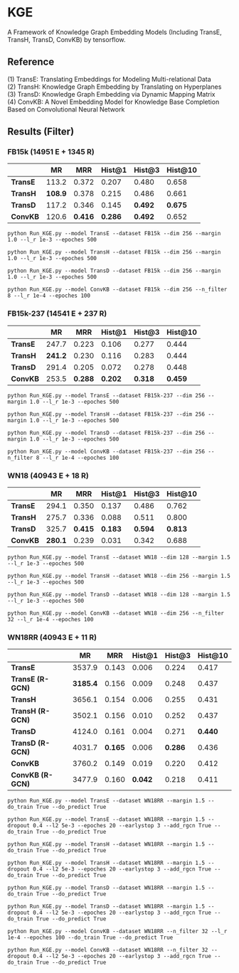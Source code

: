 # KGE
A Framework of Knowledge Graph Embedding Models (Including TransE, TransH, TransD, ConvKB) by tensorflow.

## Reference
(1) TransE: Translating Embeddings for Modeling Multi-relational Data   
(2) TransH: Knowledge Graph Embedding by Translating on Hyperplanes  
(3) TransD: Knowledge Graph Embedding via Dynamic Mapping Matrix  
(4) ConvKB: A Novel Embedding Model for Knowledge Base Completion Based on Convolutional Neural Network  

## Results (Filter)      
### FB15k (14951 E + 1345 R)
|            | **MR** | **MRR** |**Hist@1**|**Hist@3**|**Hist@10**|
|     --     |   --   |    --   |    --    |    --    |    --     |
| **TransE** | 113.2 | 0.372 | 0.207 | 0.480 | 0.658 |
| **TransH** | **108.9** | 0.378 | 0.215 | 0.486 | 0.661 |
| **TransD** | 117.2 | 0.346 | 0.145 | **0.492** | **0.675** |
| **ConvKB** | 120.6 | **0.416** | **0.286** | **0.492** | 0.652 |

```
python Run_KGE.py --model TransE --dataset FB15k --dim 256 --margin 1.0 --l_r 1e-3 --epoches 500
```
```
python Run_KGE.py --model TransH --dataset FB15k --dim 256 --margin 1.0 --l_r 1e-3 --epoches 500
```
```
python Run_KGE.py --model TransD --dataset FB15k --dim 256 --margin 1.0 --l_r 1e-3 --epoches 500
```
```
python Run_KGE.py --model ConvKB --dataset FB15k --dim 256 --n_filter 8 --l_r 1e-4 --epoches 100
```

### FB15k-237 (14541 E + 237 R)
|            | **MR** | **MRR** |**Hist@1**|**Hist@3**|**Hist@10**|
|     --     |   --   |    --   |    --    |    --    |    --     |
| **TransE** | 247.7 | 0.223 | 0.106 | 0.277 | 0.444 |
| **TransH** | **241.2** | 0.230 | 0.116 | 0.283 | 0.444 |
| **TransD** | 291.4 | 0.205 | 0.072 | 0.278 | 0.448 |
| **ConvKB** | 253.5 | **0.288** | **0.202** | **0.318** | **0.459** |

```
python Run_KGE.py --model TransE --dataset FB15k-237 --dim 256 --margin 1.0 --l_r 1e-3 --epoches 500
```
```
python Run_KGE.py --model TransH --dataset FB15k-237 --dim 256 --margin 1.0 --l_r 1e-3 --epoches 500
```
```
python Run_KGE.py --model TransD --dataset FB15k-237 --dim 256 --margin 1.0 --l_r 1e-3 --epoches 500
```
```
python Run_KGE.py --model ConvKB --dataset FB15k-237 --dim 256 --n_filter 8 --l_r 1e-4 --epoches 100
```

### WN18 (40943 E + 18 R)
|            | **MR** | **MRR** |**Hist@1**|**Hist@3**|**Hist@10**|
|     --     |   --   |    --   |    --    |    --    |    --     |
| **TransE** | 294.1 | 0.350 | 0.137 | 0.486 | 0.762 |
| **TransH** | 275.7 | 0.336 | 0.088 | 0.511 | 0.800 |
| **TransD** | 325.7 | **0.415** | **0.183** | **0.594** | **0.813** |
| **ConvKB** | **280.1** | 0.239 | 0.031 | 0.342 | 0.688 |

```
python Run_KGE.py --model TransE --dataset WN18 --dim 128 --margin 1.5 --l_r 1e-3 --epoches 500
```
```
python Run_KGE.py --model TransH --dataset WN18 --dim 256 --margin 1.5 --l_r 1e-3 --epoches 500
```
```
python Run_KGE.py --model TransD --dataset WN18 --dim 128 --margin 1.5 --l_r 1e-3 --epoches 500
```
```
python Run_KGE.py --model ConvKB --dataset WN18 --dim 256 --n_filter 32 --l_r 1e-4 --epoches 100
```

### WN18RR (40943 E + 11 R)
|            | **MR** | **MRR** |**Hist@1**|**Hist@3**|**Hist@10**|
|     --     |   --   |    --   |    --    |    --    |    --     |
| **TransE** | 3537.9 | 0.143 | 0.006 | 0.224 | 0.417 |
| **TransE (R-GCN)** | **3185.4** | 0.156 | 0.009 | 0.248 | 0.437 |
| **TransH** | 3656.1 | 0.154 | 0.006 | 0.255 | 0.431 |
| **TransH (R-GCN)** | 3502.1 | 0.156 | 0.010 | 0.252 | 0.437 |
| **TransD** | 4124.0 | 0.161 | 0.004 | 0.271 | **0.440** |
| **TransD (R-GCN)** | 4031.7 | **0.165** | 0.006 | **0.286** | 0.436 |
| **ConvKB** | 3760.2 | 0.149 | 0.019 | 0.220 | 0.412 |
| **ConvKB (R-GCN)** | 3477.9 | 0.160 | **0.042** | 0.218 | 0.411 |


```
python Run_KGE.py --model TransE --dataset WN18RR --margin 1.5 --do_train True --do_predict True
```
```
python Run_KGE.py --model TransE --dataset WN18RR --margin 1.5 --dropout 0.4 --l2 5e-3 --epoches 20 --earlystop 3 --add_rgcn True --do_train True --do_predict True
```
```
python Run_KGE.py --model TransH --dataset WN18RR --margin 1.5 --do_train True --do_predict True
```
```
python Run_KGE.py --model TransH --dataset WN18RR --margin 1.5 --dropout 0.4 --l2 5e-3 --epoches 20 --earlystop 3 --add_rgcn True --do_train True --do_predict True
```
```
python Run_KGE.py --model TransD --dataset WN18RR --margin 1.5 --do_train True --do_predict True
```
```
python Run_KGE.py --model TransD --dataset WN18RR --margin 1.5 --dropout 0.4 --l2 5e-3 --epoches 20 --earlystop 3 --add_rgcn True --do_train True --do_predict True
```
```
python Run_KGE.py --model ConvKB --dataset WN18RR --n_filter 32 --l_r 1e-4 --epoches 100 --do_train True --do_predict True
```
```
python Run_KGE.py --model ConvKB --dataset WN18RR --n_filter 32 --dropout 0.4 --l2 5e-3 --epoches 20 --earlystop 3 --add_rgcn True --do_train True --do_predict True
```
